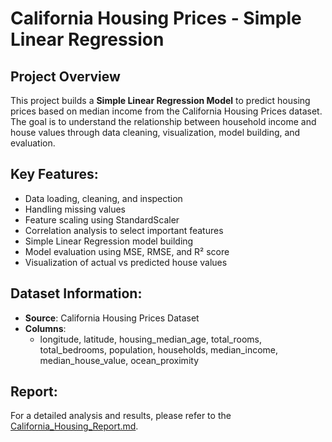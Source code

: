 # California Housing Prices - Simple Linear Regression

## Project Overview
This project builds a **Simple Linear Regression Model** to predict housing prices based on median income from the California Housing Prices dataset.  
The goal is to understand the relationship between household income and house values through data cleaning, visualization, model building, and evaluation.

## Key Features:
- Data loading, cleaning, and inspection
- Handling missing values
- Feature scaling using StandardScaler
- Correlation analysis to select important features
- Simple Linear Regression model building
- Model evaluation using MSE, RMSE, and R² score
- Visualization of actual vs predicted house values

## Dataset Information:
- **Source**: California Housing Prices Dataset
- **Columns**:
  - longitude, latitude, housing_median_age, total_rooms, total_bedrooms, population, households, median_income, median_house_value, ocean_proximity

## Report:
For a detailed analysis and results, please refer to the [California_Housing_Report.md](California_Housing_Report.md).
